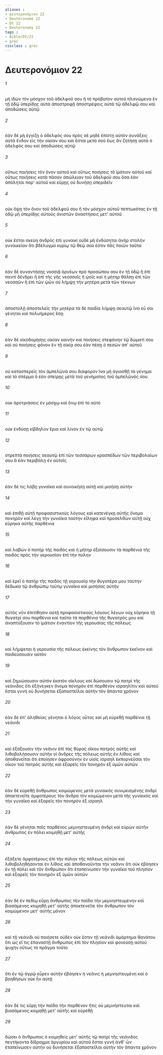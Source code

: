 ```yaml
---
aliases : 
- Δευτερονόμιον 22
- Deutéronome 22
- Dt 22
- Deuteronomy 22
tags : 
- Bible/Dt/22
- grec
cssclass : grec
---
```


# Δευτερονόμιον 22

###### 1
μὴ ἰδὼν τὸν μόσχον τοῦ ἀδελφοῦ σου ἢ τὸ πρόβατον αὐτοῦ πλανώμενα ἐν τῇ ὁδῷ ὑπερίδῃς αὐτά ἀποστροφῇ ἀποστρέψεις αὐτὰ τῷ ἀδελφῷ σου καὶ ἀποδώσεις αὐτῷ
###### 2
ἐὰν δὲ μὴ ἐγγίζῃ ὁ ἀδελφός σου πρὸς σὲ μηδὲ ἐπίστῃ αὐτόν συνάξεις αὐτὰ ἔνδον εἰς τὴν οἰκίαν σου καὶ ἔσται μετὰ σοῦ ἕως ἂν ζητήσῃ αὐτὰ ὁ ἀδελφός σου καὶ ἀποδώσεις αὐτῷ
###### 3
οὕτως ποιήσεις τὸν ὄνον αὐτοῦ καὶ οὕτως ποιήσεις τὸ ἱμάτιον αὐτοῦ καὶ οὕτως ποιήσεις κατὰ πᾶσαν ἀπώλειαν τοῦ ἀδελφοῦ σου ὅσα ἐὰν ἀπόληται παρ' αὐτοῦ καὶ εὕρῃς οὐ δυνήσῃ ὑπεριδεῖν
###### 4
οὐκ ὄψῃ τὸν ὄνον τοῦ ἀδελφοῦ σου ἢ τὸν μόσχον αὐτοῦ πεπτωκότας ἐν τῇ ὁδῷ μὴ ὑπερίδῃς αὐτούς ἀνιστῶν ἀναστήσεις μετ' αὐτοῦ
###### 5
οὐκ ἔσται σκεύη ἀνδρὸς ἐπὶ γυναικί οὐδὲ μὴ ἐνδύσηται ἀνὴρ στολὴν γυναικείαν ὅτι βδέλυγμα κυρίῳ τῷ θεῷ σού ἐστιν πᾶς ποιῶν ταῦτα
###### 6
ἐὰν δὲ συναντήσῃς νοσσιᾷ ὀρνέων πρὸ προσώπου σου ἐν τῇ ὁδῷ ἢ ἐπὶ παντὶ δένδρει ἢ ἐπὶ τῆς γῆς νεοσσοῖς ἢ ᾠοῖς καὶ ἡ μήτηρ θάλπῃ ἐπὶ τῶν νεοσσῶν ἢ ἐπὶ τῶν ᾠῶν οὐ λήμψῃ τὴν μητέρα μετὰ τῶν τέκνων
###### 7
ἀποστολῇ ἀποστελεῖς τὴν μητέρα τὰ δὲ παιδία λήμψῃ σεαυτῷ ἵνα εὖ σοι γένηται καὶ πολυήμερος ἔσῃ
###### 8
ἐὰν δὲ οἰκοδομήσῃς οἰκίαν καινήν καὶ ποιήσεις στεφάνην τῷ δώματί σου καὶ οὐ ποιήσεις φόνον ἐν τῇ οἰκίᾳ σου ἐὰν πέσῃ ὁ πεσὼν ἀπ' αὐτοῦ
###### 9
οὐ κατασπερεῖς τὸν ἀμπελῶνά σου διάφορον ἵνα μὴ ἁγιασθῇ τὸ γένημα καὶ τὸ σπέρμα ὃ ἐὰν σπείρῃς μετὰ τοῦ γενήματος τοῦ ἀμπελῶνός σου
###### 10
οὐκ ἀροτριάσεις ἐν μόσχῳ καὶ ὄνῳ ἐπὶ τὸ αὐτό
###### 11
οὐκ ἐνδύσῃ κίβδηλον ἔρια καὶ λίνον ἐν τῷ αὐτῷ
###### 12
στρεπτὰ ποιήσεις σεαυτῷ ἐπὶ τῶν τεσσάρων κρασπέδων τῶν περιβολαίων σου ἃ ἐὰν περιβάλῃ ἐν αὐτοῖς
###### 13
ἐὰν δέ τις λάβῃ γυναῖκα καὶ συνοικήσῃ αὐτῇ καὶ μισήσῃ αὐτὴν
###### 14
καὶ ἐπιθῇ αὐτῇ προφασιστικοὺς λόγους καὶ κατενέγκῃ αὐτῆς ὄνομα πονηρὸν καὶ λέγῃ τὴν γυναῖκα ταύτην εἴληφα καὶ προσελθὼν αὐτῇ οὐχ εὕρηκα αὐτῆς παρθένια
###### 15
καὶ λαβὼν ὁ πατὴρ τῆς παιδὸς καὶ ἡ μήτηρ ἐξοίσουσιν τὰ παρθένια τῆς παιδὸς πρὸς τὴν γερουσίαν ἐπὶ τὴν πύλην
###### 16
καὶ ἐρεῖ ὁ πατὴρ τῆς παιδὸς τῇ γερουσίᾳ τὴν θυγατέρα μου ταύτην δέδωκα τῷ ἀνθρώπῳ τούτῳ γυναῖκα καὶ μισήσας αὐτὴν
###### 17
αὐτὸς νῦν ἐπιτίθησιν αὐτῇ προφασιστικοὺς λόγους λέγων οὐχ εὕρηκα τῇ θυγατρί σου παρθένια καὶ ταῦτα τὰ παρθένια τῆς θυγατρός μου καὶ ἀναπτύξουσιν τὸ ἱμάτιον ἐναντίον τῆς γερουσίας τῆς πόλεως
###### 18
καὶ λήμψεται ἡ γερουσία τῆς πόλεως ἐκείνης τὸν ἄνθρωπον ἐκεῖνον καὶ παιδεύσουσιν αὐτὸν
###### 19
καὶ ζημιώσουσιν αὐτὸν ἑκατὸν σίκλους καὶ δώσουσιν τῷ πατρὶ τῆς νεάνιδος ὅτι ἐξήνεγκεν ὄνομα πονηρὸν ἐπὶ παρθένον ισραηλῖτιν καὶ αὐτοῦ ἔσται γυνή οὐ δυνήσεται ἐξαποστεῖλαι αὐτὴν τὸν ἅπαντα χρόνον
###### 20
ἐὰν δὲ ἐπ' ἀληθείας γένηται ὁ λόγος οὗτος καὶ μὴ εὑρεθῇ παρθένια τῇ νεάνιδι
###### 21
καὶ ἐξάξουσιν τὴν νεᾶνιν ἐπὶ τὰς θύρας οἴκου πατρὸς αὐτῆς καὶ λιθοβολήσουσιν αὐτὴν οἱ ἄνδρες τῆς πόλεως αὐτῆς ἐν λίθοις καὶ ἀποθανεῖται ὅτι ἐποίησεν ἀφροσύνην ἐν υἱοῖς ισραηλ ἐκπορνεῦσαι τὸν οἶκον τοῦ πατρὸς αὐτῆς καὶ ἐξαρεῖς τὸν πονηρὸν ἐξ ὑμῶν αὐτῶν
###### 22
ἐὰν δὲ εὑρεθῇ ἄνθρωπος κοιμώμενος μετὰ γυναικὸς συνῳκισμένης ἀνδρί ἀποκτενεῖτε ἀμφοτέρους τὸν ἄνδρα τὸν κοιμώμενον μετὰ τῆς γυναικὸς καὶ τὴν γυναῖκα καὶ ἐξαρεῖς τὸν πονηρὸν ἐξ ισραηλ
###### 23
ἐὰν δὲ γένηται παῖς παρθένος μεμνηστευμένη ἀνδρὶ καὶ εὑρὼν αὐτὴν ἄνθρωπος ἐν πόλει κοιμηθῇ μετ' αὐτῆς
###### 24
ἐξάξετε ἀμφοτέρους ἐπὶ τὴν πύλην τῆς πόλεως αὐτῶν καὶ λιθοβοληθήσονται ἐν λίθοις καὶ ἀποθανοῦνται τὴν νεᾶνιν ὅτι οὐκ ἐβόησεν ἐν τῇ πόλει καὶ τὸν ἄνθρωπον ὅτι ἐταπείνωσεν τὴν γυναῖκα τοῦ πλησίον καὶ ἐξαρεῖς τὸν πονηρὸν ἐξ ὑμῶν αὐτῶν
###### 25
ἐὰν δὲ ἐν πεδίῳ εὕρῃ ἄνθρωπος τὴν παῖδα τὴν μεμνηστευμένην καὶ βιασάμενος κοιμηθῇ μετ' αὐτῆς ἀποκτενεῖτε τὸν ἄνθρωπον τὸν κοιμώμενον μετ' αὐτῆς μόνον
###### 26
καὶ τῇ νεάνιδι οὐ ποιήσετε οὐδέν οὐκ ἔστιν τῇ νεάνιδι ἁμάρτημα θανάτου ὅτι ὡς εἴ τις ἐπαναστῇ ἄνθρωπος ἐπὶ τὸν πλησίον καὶ φονεύσῃ αὐτοῦ ψυχήν οὕτως τὸ πρᾶγμα τοῦτο
###### 27
ὅτι ἐν τῷ ἀγρῷ εὗρεν αὐτήν ἐβόησεν ἡ νεᾶνις ἡ μεμνηστευμένη καὶ ὁ βοηθήσων οὐκ ἦν αὐτῇ
###### 28
ἐὰν δέ τις εὕρῃ τὴν παῖδα τὴν παρθένον ἥτις οὐ μεμνήστευται καὶ βιασάμενος κοιμηθῇ μετ' αὐτῆς καὶ εὑρεθῇ
###### 29
δώσει ὁ ἄνθρωπος ὁ κοιμηθεὶς μετ' αὐτῆς τῷ πατρὶ τῆς νεάνιδος πεντήκοντα δίδραχμα ἀργυρίου καὶ αὐτοῦ ἔσται γυνή ἀνθ' ὧν ἐταπείνωσεν αὐτήν οὐ δυνήσεται ἐξαποστεῖλαι αὐτὴν τὸν ἅπαντα χρόνον
